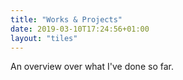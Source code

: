 ```yaml
---
title: "Works & Projects"
date: 2019-03-10T17:24:56+01:00
layout: "tiles"
---
```


An overview over what I've done so far.
